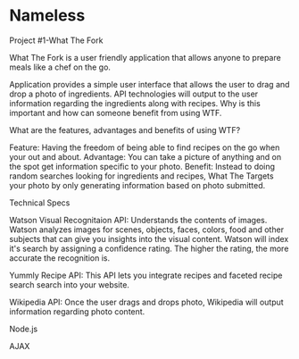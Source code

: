 # Nameless
Project #1-What The Fork


What The Fork is a user friendly application that allows anyone to prepare meals like a chef on the go.


Application provides a simple user interface that allows the user to drag and drop a photo of ingredients. API technologies will output to the user information regarding the ingredients along with recipes. Why is this important and how can someone benefit from using WTF.


What are the features, advantages and benefits of using WTF?

Feature: Having the freedom of being able to find recipes on the go when your out and about.
Advantage: You can take a picture of anything and on the spot get information specific to your photo.
Benefit: Instead to doing random searches looking for ingredients and recipes, What The Targets your photo by only generating information based on photo submitted.

Technical Specs

Watson Visual Recognitaion API: Understands the contents of images. Watson analyzes images for scenes, objects, faces, colors, food and other subjects that can give you insights into the visual content. Watson will index it's search by assigning a confidence rating. The higher the rating, the more accurate the recognition is.

Yummly Recipe API: This API lets you integrate recipes and faceted recipe search search into your website.

Wikipedia API: Once the user drags and drops photo, Wikipedia will output information regarding photo content.

Node.js

AJAX
